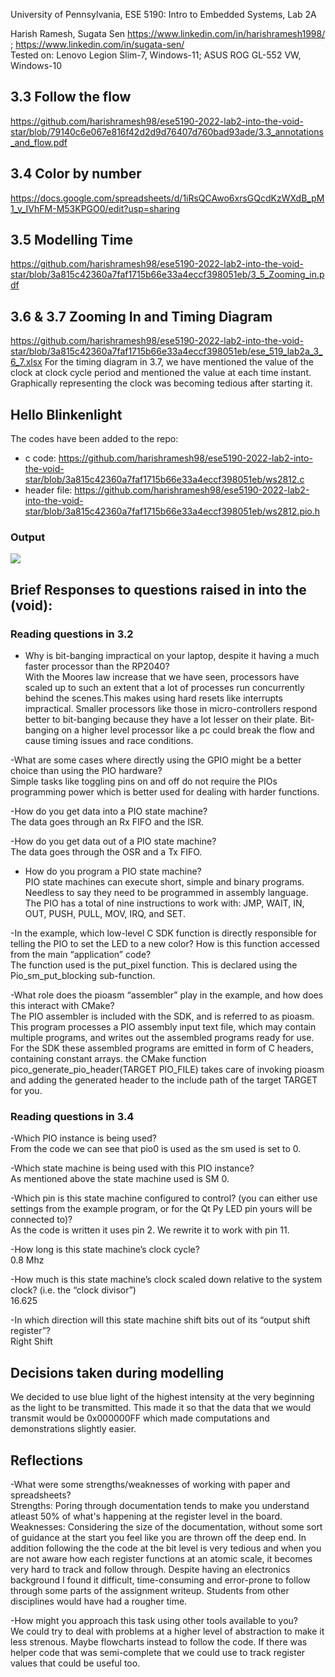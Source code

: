 University of Pennsylvania, ESE 5190: Intro to Embedded Systems, Lab 2A

Harish Ramesh, Sugata Sen
    https://www.linkedin.com/in/harishramesh1998/ ; https://www.linkedin.com/in/sugata-sen/ <br>
Tested on: Lenovo Legion Slim-7, Windows-11; ASUS ROG GL-552 VW, Windows-10

## 3.3 Follow the flow
https://github.com/harishramesh98/ese5190-2022-lab2-into-the-void-star/blob/79140c6e067e816f42d2d9d76407d760bad93ade/3.3_annotations_and_flow.pdf

## 3.4 Color by number
https://docs.google.com/spreadsheets/d/1iRsQCAwo6xrsGQcdKzWXdB_pM1_v_IVhFM-M53KPGO0/edit?usp=sharing

## 3.5 Modelling Time
https://github.com/harishramesh98/ese5190-2022-lab2-into-the-void-star/blob/3a815c42360a7faf1715b66e33a4eccf398051eb/3_5_Zooming_in.pdf

## 3.6 & 3.7 Zooming In and Timing Diagram
https://github.com/harishramesh98/ese5190-2022-lab2-into-the-void-star/blob/3a815c42360a7faf1715b66e33a4eccf398051eb/ese_519_lab2a_3_6_7.xlsx
For the timing diagram in 3.7, we have mentioned the value of the clock at clock cycle period and mentioned the value at each time instant. Graphically representing the clock was becoming tedious after starting it.

## Hello Blinkenlight
The codes have been added to the repo:
- c code: https://github.com/harishramesh98/ese5190-2022-lab2-into-the-void-star/blob/3a815c42360a7faf1715b66e33a4eccf398051eb/ws2812.c
- header file: https://github.com/harishramesh98/ese5190-2022-lab2-into-the-void-star/blob/3a815c42360a7faf1715b66e33a4eccf398051eb/ws2812.pio.h
### Output
![](https://github.com/harishramesh98/ese5190-2022-lab2-into-the-void-star/blob/e5a9fb32666a7cfa5c006d0ef4bc1a1b9688ec98/op.gif)

## Brief Responses to questions raised in into the (void):
### Reading questions in 3.2
- Why is bit-banging impractical on your laptop, despite it having a much faster processor than the RP2040? <br>
With the Moores law increase that we have seen, processors have scaled up to such an extent that a lot of processes run concurrently behind the scenes.This makes using hard resets like interrupts impractical. Smaller processors like those in micro-controllers respond better to bit-banging because they have a lot lesser on their plate. Bit-banging on a higher level processor like a pc could break the flow and cause timing issues and race conditions.

-What are some cases where directly using the GPIO might be a better choice than using the PIO hardware?<br>
Simple tasks like toggling pins on and off do not require the PIOs programming power which is better used for dealing with harder functions.

-How do you get data into a PIO state machine?<br>
The data goes through an Rx FIFO and the ISR.

-How do you get data out of a PIO state machine?<br>
The data goes through the OSR and a Tx FIFO.

- How do you program a PIO state machine?<br>
PIO state machines can execute short, simple and binary programs. Needless to say they need to be programmed in assembly language. The PIO has a total of nine instructions to work with: JMP, WAIT, IN, OUT, PUSH, PULL, MOV, IRQ, and SET. 

-In the example, which low-level C SDK function is directly responsible for telling the PIO to set the LED to a new color? How is this function accessed from the main “application” code?<br>
The function used is the put_pixel function. This is declared using the Pio_sm_put_blocking sub-function.

-What role does the pioasm “assembler” play in the example, and how does this interact with CMake?<br>
The PIO assembler is included with the SDK, and is referred to as pioasm. This program processes a PIO assembly input text file, which may contain multiple programs, and writes out the assembled programs ready for use. For the SDK these assembled programs are emitted in form of C headers, containing constant arrays. the CMake function pico_generate_pio_header(TARGET PIO_FILE) takes care of invoking pioasm and adding the generated header to the include path of the target TARGET for you.

### Reading questions in 3.4

-Which PIO instance is being used?<br>
From the code we can see that pio0 is used as the sm used is set to 0.

-Which state machine is being used with this PIO instance?<br>
As mentioned above the state machine used is SM 0.

-Which pin is this state machine configured to control? (you can either use settings from the example program, or for the Qt Py LED pin yours will be connected to)?<br>
As the code is written it uses pin 2. We rewrite it to work with pin 11.

-How long is this state machine’s clock cycle?<br>
0.8 Mhz

-How much is this state machine’s clock scaled down relative to the system clock? (i.e. the “clock divisor”)<br>
16.625

-In which direction will this state machine shift bits out of its “output shift register”?<br>
Right Shift

## Decisions taken during modelling
We decided to use blue light of the highest intensity at the very beginning as the light to be transmitted. This made it so that the data that we would transmit would be 0x000000FF which made computations and demonstrations slightly easier.

## Reflections
-What were some strengths/weaknesses of working with paper and spreadsheets?<br>
Strengths: Poring through documentation tends to make you understand atleast 50% of what's happening at the register level in the board.<br>
Weaknesses: Considering the size of the documentation, without some sort of guidance at the start you feel like you are thrown off the deep end. In addition following the the code at the bit level is very tedious and when you are not aware how each register functions at an atomic scale, it becomes very hard to track and follow through. Despite having an electronics background I found it difficult, time-consuming and error-prone to follow through some parts of the assignment writeup. Students from other disciplines would have had a rougher time.

-How might you approach this task using other tools available to you?<br>
We could try to deal with problems at a higher level of abstraction to make it less strenous. Maybe flowcharts instead to follow the code. If there was helper code that was semi-complete that we could use to track register values that could be useful too.
